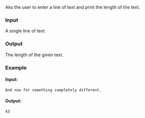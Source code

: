 Aks the user to enter a line of text and print the length of the text.

### Input

A single line of text.

### Output

The length of the given text.

### Example

#### Input:

```
And now for something completely different.
```

#### Output:

```
43
```
